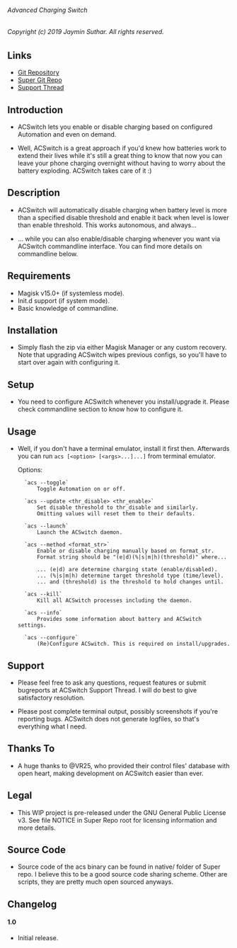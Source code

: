 ###### Advanced Charging Switch

###### Copyright (c) 2019 Jaymin Suthar. All rights reserved.

## Links

* [Git Repository](https://github.com/sjayminsgithub/ACSwitch-module)
* [Super Git Repo](https://github.com/sjayminsgithub/ACSwitch-build)
* [Support Thread](https://www.google.co.in/)

## Introduction

* ACSwitch lets you enable or disable charging based on configured Automation
  and even on demand.

* Well, ACSwitch is a great approach if you'd knew how batteries work to extend
  their lives while it's still a great thing to know that now you can leave your
  phone charging overnight without having to worry about the battery exploding.
  ACSwitch takes care of it :)

## Description

* ACSwitch will automatically disable charging when battery level is more than a
  specified disable threshold and enable it back when level is lower than enable
  threshold. This works autonomous, and always...

* ... while you can also enable/disable charging whenever you want via ACSwitch
  commandline interface. You can find more details on commandline below.

## Requirements

* Magisk v15.0+ (if systemless mode).
* Init.d support (if system mode).
* Basic knowledge of commandline.

## Installation

* Simply flash the zip via either Magisk Manager or any custom recovery. Note
  that upgrading ACSwitch wipes previous configs, so you'll have to start over
  again with configuring it.

## Setup

* You need to configure ACSwitch whenever you install/upgrade it. Please check
  commandline section to know how to configure it.

## Usage

* Well, if you don't have a terminal emulator, install it first then. Afterwards
  you can run `acs [<option> [<args>...]...]` from terminal emulator.

    Options:

        `acs --toggle`
            Toggle Automation on or off.

        `acs --update <thr_disable> <thr_enable>`
            Set disable threshold to thr_disable and similarly.
            Omitting values will reset them to their defaults.

        `acs --launch`
            Launch the ACSwitch daemon.

        `acs --method <format_str>`
            Enable or disable charging manually based on format_str.
            Format string should be "(e|d)(%|s|m|h)(threshold)" where...

            ... (e|d) are determine charging state (enable/disabled).
            ... (%|s|m|h) determine target threshold type (time/level).
            ... and (threshold) is the threshold to hold changes until.

        `acs --kill`
            Kill all ACSwitch processes including the daemon.

        `acs --info`
            Provides some information about battery and ACSwitch settings.

        `acs --configure`
            (Re)Configure ACSwitch. This is required on install/upgrades.

## Support

* Please feel free to ask any questions, request features or submit bugreports
  at ACSwitch Support Thread. I will do best to give satisfactory resolution.

* Please post complete terminal output, possibly screenshots if you're reporting
  bugs. ACSwitch does not generate logfiles, so that's everything what I need.

## Thanks To

* A huge thanks to @VR25, who provided their control files' database with open
  heart, making development on ACSwitch easier than ever.

## Legal

* This WIP project is pre-released under the GNU General Public License v3. See
  file NOTICE in Super Repo root for licensing information and more details.

## Source Code

* Source code of the acs binary can be found in native/ folder of Super repo. I
  believe this to be a good source code sharing scheme. Other are scripts, they
  are pretty much open sourced anyways.

## Changelog

#### 1.0

* Initial release.
